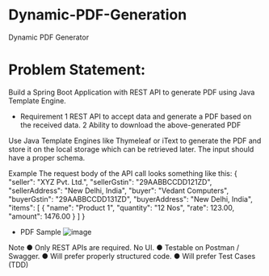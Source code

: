 # Dynamic-PDF-Generation
Dynamic PDF Generator

# Problem Statement:

Build a Spring Boot Application with REST API to generate PDF using Java Template Engine.

- Requirement
1 REST API to accept data and generate a PDF based on the received data.
2 Ability to download the above-generated PDF

Use Java Template Engines like Thymeleaf or iText to generate the PDF and store it on
the local storage which can be retrieved later. The input should have a proper schema.

Example
The request body of the API call looks something like this:
{
"seller": "XYZ Pvt. Ltd.",
"sellerGstin": "29AABBCCDD121ZD",
"sellerAddress": "New Delhi, India",
"buyer": "Vedant Computers",
"buyerGstin": "29AABBCCDD131ZD",
"buyerAddress": "New Delhi, India",
"items": [
{
"name": "Product 1",
"quantity": "12 Nos",
"rate": 123.00,
"amount": 1476.00
}
]
}

- PDF Sample
![image](https://user-images.githubusercontent.com/91825705/221169196-826e7769-c52f-4e24-a9c1-ac183349182e.png)


Note
● Only REST APIs are required. No UI.
● Testable on Postman / Swagger.
● Will prefer properly structured code.
● Will prefer Test Cases (TDD)
